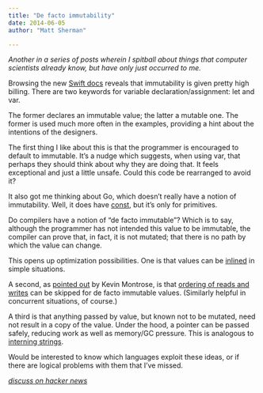 ```yaml
---
title: "De facto immutability"
date: 2014-06-05
author: "Matt Sherman"

---
```


_Another in a series of posts wherein I spitball about things that computer scientists already know, but have only just occurred to me._

Browsing the new [Swift docs](https://developer.apple.com/library/prerelease/ios/documentation/Swift/Conceptual/Swift_Programming_Language/GuidedTour.html#//apple_ref/doc/uid/TP40014097-CH2-XID_1) reveals that immutability is given pretty high billing. There are two keywords for variable declaration/assignment: let and var.

The former declares an immutable value; the latter a mutable one. The former is used much more often in the examples, providing a hint about the intentions of the designers.

The first thing I like about this is that the programmer is encouraged to default to immutable. It’s a nudge which suggests, when using var, that perhaps they should think about why they are doing that. It feels exceptional and just a little unsafe. Could this code be rearranged to avoid it?

It also got me thinking about Go, which doesn’t really have a notion of immutability. Well, it does have [const](http://golang.org/ref/spec#Constants), but it’s only for primitives.

Do compilers have a notion of “de facto immutable”? Which is to say, although the programmer has not intended this value to be immutable, the compiler can prove that, in fact, it is not mutated; that there is no path by which the value can change.

This opens up optimization possibilities. One is that values can be [inlined](https://groups.google.com/d/msg/golang-nuts/FBkKg3LIKB8/wHW0gGo5J6sJ) in simple situations.

A second, as [pointed out](https://twitter.com/kevinmontrose/status/474670162390818816) by Kevin Montrose, is that [ordering of reads and writes](http://en.wikipedia.org/wiki/Memory_barrier) can be skipped for de facto immutable values. (Similarly helpful in concurrent situations, of course.)

A third is that anything passed by value, but known not to be mutated, need not result in a copy of the value. Under the hood, a pointer can be passed safely, reducing work as well as memory/GC pressure. This is analogous to [interning strings](http://en.wikipedia.org/wiki/String_interning).

Would be interested to know which languages exploit these ideas, or if there are logical problems with them that I’ve missed.

[_discuss on hacker news_](https://news.ycombinator.com/item?id=7855306)
